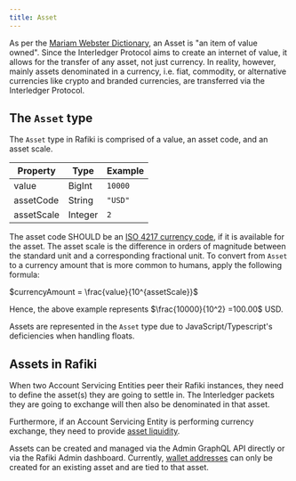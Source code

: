 ```yaml
---
title: Asset
---
```


As per the [Mariam Webster Dictionary](https://www.merriam-webster.com/dictionary/asset), an Asset is "an item of value owned". Since the Interledger Protocol aims to create an internet of value, it allows for the transfer of any asset, not just currency. In reality, however, mainly assets denominated in a currency, i.e. fiat, commodity, or alternative currencies like crypto and branded currencies, are transferred via the Interledger Protocol.

## The `Asset` type

The `Asset` type in Rafiki is comprised of a value, an asset code, and an asset scale.

| Property   | Type    | Example |
| ---------- | ------- | ------- |
| value      | BigInt  | `10000` |
| assetCode  | String  | `"USD"` |
| assetScale | Integer | `2`     |

The asset code SHOULD be an [ISO 4217 currency code](https://en.wikipedia.org/wiki/ISO_4217), if it is available for the asset. The asset scale is the difference in orders of magnitude between the standard unit and a corresponding fractional unit. To convert from `Asset` to a currency amount that is more common to humans, apply the following formula:

$currencyAmount = \frac{value}{10^{assetScale}}$

Hence, the above example represents $\frac{10000}{10^2} =100.00$ USD.

Assets are represented in the `Asset` type due to JavaScript/Typescript's deficiencies when handling floats.

## Assets in Rafiki

When two Account Servicing Entities peer their Rafiki instances, they need to define the asset(s) they are going to settle in. The Interledger packets they are going to exchange will then also be denominated in that asset.

Furthermore, if an Account Servicing Entity is performing currency exchange, they need to provide [asset liquidity](/concepts/accounting/liquidity#asset-liquidity).

Assets can be created and managed via the Admin GraphQL API directly or via the Rafiki Admin dashboard. Currently, [wallet addresses](/reference/glossary#payment-pointer) can only be created for an existing asset and are tied to that asset.
